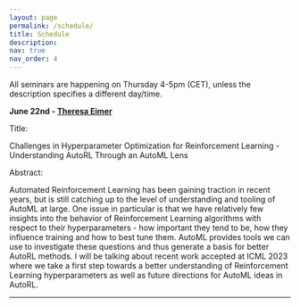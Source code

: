 ```yaml
---
layout: page
permalink: /schedule/
title: Schedule
description: 
nav: true
nav_order: 4
---
```



All seminars are happening on Thursday 4-5pm (CET), unless the description specifies a different day/time.

**June 22nd - [Theresa Eimer](https://scholar.google.com/citations?user=nKbDyf0AAAAJ&hl=en)** 


Title:

Challenges in Hyperparameter Optimization for Reinforcement Learning - Understanding AutoRL Through an AutoML Lens

Abstract:

Automated Reinforcement Learning has been gaining traction in recent years, but is still catching up to the level of understanding and tooling of AutoML at large. One issue in particular is that we have relatively few insights into the behavior of Reinforcement Learning algorithms with respect to their hyperparameters - how important they tend to be, how they influence training and how to best tune them. AutoML provides tools we can use to investigate these questions and thus generate a basis for better AutoRL methods. I will be talking about recent work accepted at ICML 2023 where we take a first step towards a better understanding of Reinforcement Learning hyperparameters as well as future directions for AutoML ideas in AutoRL.


---------


